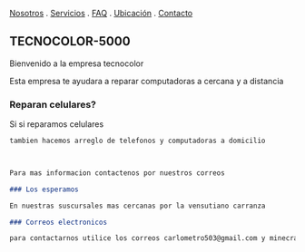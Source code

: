 [Nosotros](./nosotros.md) . [Servicios](./servicios.md) . [FAQ](FAQ.md) . [Ubicación](ubicacion.md) . [Contacto](./contacto.md)

## TECNOCOLOR-5000

Bienvenido a la empresa tecnocolor

Esta empresa te ayudara a reparar computadoras a cercana y a distancia

### Reparan celulares?

Si si reparamos celulares

```markdown
tambien hacemos arreglo de telefonos y computadoras a domicilio



Para mas informacion contactenos por nuestros correos

### Los esperamos

En nuestras suscursales mas cercanas por la vensutiano carranza

### Correos electronicos

para contactarnos utilice los correos carlometro503@gmail.com y minecraftopro9@gmail.com
